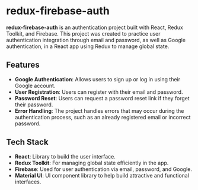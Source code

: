 # redux-firebase-auth

**redux-firebase-auth** is an authentication project built with React, Redux Toolkit, and Firebase. This project was created to practice user authentication integration through email and password, as well as Google authentication, in a React app using Redux to manage global state.

## Features

- **Google Authentication**: Allows users to sign up or log in using their Google account.
- **User Registration**: Users can register with their email and password.
- **Password Reset**: Users can request a password reset link if they forget their password.
- **Error Handling**: The project handles errors that may occur during the authentication process, such as an already registered email or incorrect password.

## Tech Stack

- **React**: Library to build the user interface.
- **Redux Toolkit**: For managing global state efficiently in the app.
- **Firebase**: Used for user authentication via email, password, and Google.
- **Material UI**: UI component library to help build attractive and functional interfaces.


